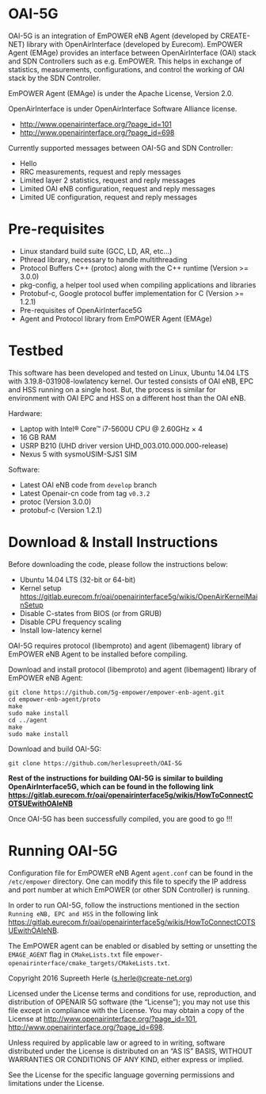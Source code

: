 OAI-5G
========================

OAI-5G is an integration of EmPOWER eNB Agent (developed by CREATE-NET) library with OpenAirInterface (developed by Eurecom). EmPOWER Agent (EMAge) provides an interface between OpenAirInterface (OAI) stack and SDN Controllers such as e.g. EmPOWER. This helps in exchange of statistics, measurements, configurations, and control the working of OAI stack by the SDN Controller.

EmPOWER Agent (EMAge) is under the Apache License, Version 2.0.

OpenAirInterface is under OpenAirInterface Software Alliance license.
 * http://www.openairinterface.org/?page_id=101
 * http://www.openairinterface.org/?page_id=698

Currently supported messages between OAI-5G and SDN Controller:
 * Hello
 * RRC measurements, request and reply messages
 * Limited layer 2 statistics, request and reply messages
 * Limited OAI eNB configuration, request and reply messages
 * Limited UE configuration, request and reply messages

Pre-requisites
==============

 * Linux standard build suite (GCC, LD, AR, etc...)
 * Pthread library, necessary to handle multithreading
 * Protocol Buffers C++ (protoc) along with the C++ runtime (Version >= 3.0.0)
 * pkg-config, a helper tool used when compiling applications and libraries
 * Protobuf-c, Google protocol buffer implementation for C (Version >= 1.2.1)
 * Pre-requisites of OpenAirInterface5G
 * Agent and Protocol library from EmPOWER Agent (EMAge)

Testbed
=======

This software has been developed and tested on Linux, Ubuntu 14.04 LTS with 3.19.8-031908-lowlatency kernel. Our tested consists of OAI eNB, EPC and HSS running on a single host. But, the process is similar for environment with OAI EPC and HSS on a different host than the OAI eNB.

Hardware:
 * Laptop with Intel® Core™ i7-5600U CPU @ 2.60GHz × 4
 * 16 GB RAM
 * USRP B210 (UHD driver version UHD_003.010.000.000-release)
 * Nexus 5 with sysmoUSIM-SJS1 SIM

Software:
 * Latest OAI eNB code from `develop` branch
 * Latest Openair-cn code from tag `v0.3.2`
 * protoc (Version 3.0.0)
 * protobuf-c (Version 1.2.1)

Download & Install Instructions
===============================

Before downloading the code, please follow the instructions below:
 * Ubuntu 14.04 LTS (32-bit or 64-bit)
 * Kernel setup https://gitlab.eurecom.fr/oai/openairinterface5g/wikis/OpenAirKernelMainSetup
 * Disable C-states from BIOS (or from GRUB)
 * Disable CPU frequency scaling
 * Install low-latency kernel

OAI-5G requires protocol (libemproto) and agent (libemagent) library of EmPOWER eNB Agent to be installed before compiling.

Download and install protocol (libemproto) and agent (libemagent) library of EmPOWER eNB Agent:
```
git clone https://github.com/5g-empower/empower-enb-agent.git
cd empower-enb-agent/proto
make
sudo make install
cd ../agent
make
sudo make install
```

Download and build OAI-5G:
```
git clone https://github.com/herlesupreeth/OAI-5G
```
**Rest of the instructions for building OAI-5G is similar to building OpenAirInterface5G, which can be found in the following link https://gitlab.eurecom.fr/oai/openairinterface5g/wikis/HowToConnectCOTSUEwithOAIeNB**

Once OAI-5G has been successfully compiled, you are good to go !!!

Running OAI-5G
==============

Configuration file for EmPOWER eNB Agent `agent.conf` can be found in the `/etc/empower` directory. One can modify this file to specify the IP address and port number at which EmPOWER (or other SDN Controller) is running.

In order to run OAI-5G, follow the instructions mentioned in the section `Running eNB, EPC and HSS` in the following link https://gitlab.eurecom.fr/oai/openairinterface5g/wikis/HowToConnectCOTSUEwithOAIeNB.

The EmPOWER agent can be enabled or disabled by setting or unsetting the `EMAGE_AGENT` flag in `CMakeLists.txt` file `empower-openairinterface/cmake_targets/CMakeLists.txt`.



Copyright 2016 Supreeth Herle (s.herle@create-net.org)

Licensed under the License terms and conditions for use, reproduction, and distribution of OPENAIR 5G software (the “License”); you may not use this file except in compliance with the License. You may obtain a copy of the License at http://www.openairinterface.org/?page_id=101, http://www.openairinterface.org/?page_id=698.

Unless required by applicable law or agreed to in writing, software distributed under the License is distributed on an “AS IS” BASIS, WITHOUT WARRANTIES OR CONDITIONS OF ANY KIND, either express or implied.

See the License for the specific language governing permissions and limitations under the License.
